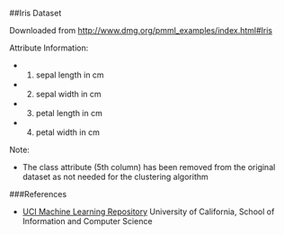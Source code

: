 ##Iris Dataset

Downloaded from http://www.dmg.org/pmml_examples/index.html#Iris

Attribute Information:
* 1. sepal length in cm
* 2. sepal width in cm
* 3. petal length in cm
* 4. petal width in cm

Note:
* The class attribute (5th column) has been removed from the original dataset as not needed for the clustering algorithm 

###References
* [UCI Machine Learning Repository] University of California, School of Information and Computer Science

[UCI Machine Learning Repository]:http://archive.ics.uci.edu/ml